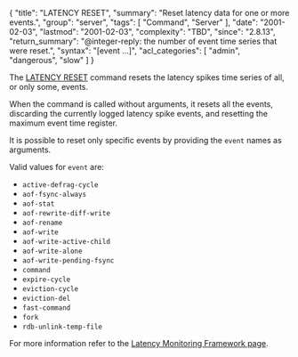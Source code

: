 {
  "title": "LATENCY RESET",
  "summary": "Reset latency data for one or more events.",
  "group": "server",
  "tags": [
    "Command",
    "Server"
  ],
  "date": "2001-02-03",
  "lastmod": "2001-02-03",
  "complexity": "TBD",
  "since": "2.8.13",
  "return_summary": "@integer-reply: the number of event time series that were reset.",
  "syntax": "[event ...]",
  "acl_categories": [
    "admin",
    "dangerous",
    "slow"
  ]
}

The [LATENCY RESET](/commands/latency-reset) command resets the latency spikes time series of all, or only some, events.

When the command is called without arguments, it resets all the
events, discarding the currently logged latency spike events, and resetting
the maximum event time register.

It is possible to reset only specific events by providing the `event` names
as arguments.

Valid values for `event` are:
* `active-defrag-cycle`
* `aof-fsync-always`
* `aof-stat`
* `aof-rewrite-diff-write`
* `aof-rename`
* `aof-write`
* `aof-write-active-child`
* `aof-write-alone`
* `aof-write-pending-fsync`
* `command`
* `expire-cycle`
* `eviction-cycle`
* `eviction-del`
* `fast-command`
* `fork`
* `rdb-unlink-temp-file`

For more information refer to the [Latency Monitoring Framework page][lm].

[lm]: /topics/latency-monitor

